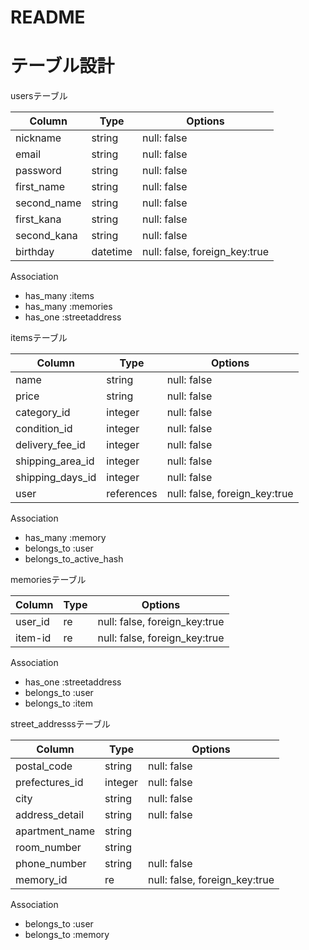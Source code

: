 # README

# テーブル設計

usersテーブル

| Column     | Type    | Options                      |
| ---------- | ------- | ---------------------------- |
| nickname   | string  | null: false                  |
| email      | string  | null: false                  |
| password   | string  | null: false                  |
| first_name | string  | null: false                  |
| second_name| string  | null: false                  |
| first_kana | string  | null: false                  |
| second_kana| string  | null: false                  |
| birthday   | datetime| null: false, foreign_key:true|

Association

- has_many :items
- has_many :memories
- has_one :streetaddress

itemsテーブル

| Column          | Type        | Options                       |
| --------------- | ----------- | ----------------------------- |
| name            | string      | null: false                   |
| price           | string      | null: false                   |
| category_id     | integer     | null: false                   |
| condition_id    | integer     | null: false                   |
| delivery_fee_id | integer     | null: false                   |
| shipping_area_id| integer     | null: false                   |
| shipping_days_id| integer     | null: false                     |
| user            | references  | null: false, foreign_key:true |

Association

- has_many :memory
- belongs_to :user
- belongs_to_active_hash

memoriesテーブル

| Column          | Type   | Options                       |
| --------------- | ------ | ----------------------------- |
| user_id         | re   | null: false, foreign_key:true |
| item-id         | re   | null: false, foreign_key:true |

Association

- has_one :streetaddress
- belongs_to :user
- belongs_to :item

street_addresssテーブル

| Column          | Type   | Options                       |
| --------------- | ------ | ----------------------------- |
| postal_code     | string | null: false                   |
| prefectures_id  | integer| null: false                   |
| city            | string | null: false                   |
| address_detail  | string | null: false                   |
| apartment_name  | string |                               |
| room_number     | string |                               |
| phone_number    | string | null: false                   |
| memory_id       | re   | null: false, foreign_key:true |

Association

- belongs_to :user
- belongs_to :memory




